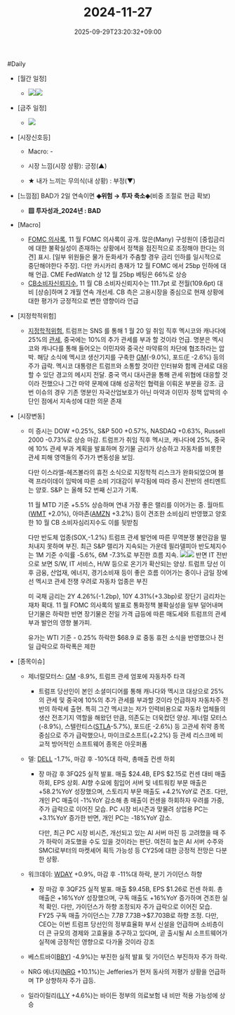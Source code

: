 ﻿---
title: "2024-11-27"
date: 2025-09-29T23:20:32+09:00
lastmod: 2025-10-02T20:04:23+09:00
type: docs
sidebar:
  open: true
weight: 19
---
<div style="display:none">
  <meta property="article:published_time" content="2025-09-29T14:20:32Z" />
  <meta property="article:modified_time" content="2025-10-02T11:04:23Z" />
</div>
#Daily 

- [월간 일정]
	- ![](Pasted%20image%2020241126145527.png)![](Pasted%20image%2020241126145732.png)

- [금주 일정]
	- ![](Pasted%20image%2020241126145453.png)

- [시장신호등]
	- Macro: -
	  
	- 시장 느낌(시장 상황): 긍정(▲)
	- ★ 내가 느끼는 무의식(내 상황) : 부정(▼)

- [느낌점] BAD가 2일 연속이면 **◈위험 → 투자 축소◈**(비중 조절로 현금 확보)
	- **▨ 투자성과_2024년 : BAD**

- [Macro]
	- [FOMC 의사록](/industry-study/fomc-의사록/), 11 월 FOMC 의사록이 공개. 많은(Many) 구성원이 [중립금리에 대한 불확실성이 존재하는 상황에서 정책을 점진적으로 조정해야 한다는 의견] 표시. [일부 위원들은 물가 둔화세가 주춤할 경우 금리 인하를 일시적으로 중단해야한다 주장]. 다만 카시카리 총재가 12 월 FOMC 에서 25bp 인하에 대해 언급. CME FedWatch 상 12 월 25bp 베팅은 66%로 상승
	- [CB소비자신뢰지수](/industry-study/cb소비자신뢰지수/), 11 월 CB 소비자신뢰지수는 111.7pt 로 전월(109.6pt) 대비 [상승]하며 2 개월 연속 개선세. CB 측은 고용시장을 중심으로 현재 상황에 대한 평가가 긍정적으로 변한 영향이라 언급

- [지정학적위험]
	- [지정학적위험](/industry-study/지정학적위험/), 트럼프는 SNS 를 통해 1 월 20 일 취임 직후 멕시코와 캐나다에 25%의 [관세](/industry-study/관세/), 중국에는 10%의 추가 관세를 부과 할 것이라 언급. 명분은 멕시코와 캐나다를 통해 들어오는 이민자와 중국산 마약류의 차단에 협조하라는 압박. 해당 소식에 멕시코 생산기지를 구축한 [GM](/company-analysis/gm/)(-9.0%), 포드([F](/company-analysis/f/) -2.6%) 등의 주가 급락. 멕시코 대통령은 트럼프와 소통할 것이란 인터뷰와 함께 관세로 대응할 수 있단 경고의 메시지 전달. 중국 역시 대사관을 통해 관세 위협에 대응할 것이라 전했으나 그간 마약 문제에 대해 성공적인 협력을 이뤄온 부분을 강조. 금번 이슈의 경우 기존 명분인 자국산업보호가 아닌 마약과 이민자 정책 압박의 수단인 점에서 지속성에 대한 의문 존재

- [시장변동]
	- 미 증시는 DOW +0.25%, S&P 500 +0.57%, NASDAQ +0.63%, Russell 2000 -0.73%로 상승 마감. 트럼프가 취임 직후 멕시코, 캐나다에 25%, 중국에 10% 관세 부과 계획을 발표하며 장기물 금리가 상승하고 자동차를 비롯한 관세 피해 영역들의 주가가 변동성을 보임. 
	  
	  다만 이스라엘-헤즈볼라의 휴전 소식으로 지정학적 리스크가 완화되었으며 블랙 프라이데이 임박에 따른 소비 기대감이 부각됨에 따라 증시 전반의 센티멘트는 양호. S&P 는 올해 52 번째 신고가 기록. 
	  
	  11 월 MTD 기준 +5.5% 상승하며 연내 가장 좋은 랠리를 이어가는 중. 월마트([WMT](/company-analysis/wmt/) +2.0%), 아마존([AMZN](/company-analysis/amzn/) +3.2%) 등이 견조한 소비심리 반영했고 양호한 10 월 CB 소비자심리지수도 이를 뒷받침
	  
	  다만 반도체 업종(SOX,-1.2%) 트럼프 관세 발언에 따른 무역분쟁 불안감을 떨처내지 못하며 부진. 최근 S&P 랠리가 지속되는 가운데 필라델피아 반도체지수는 1M 기준 수익률 -5.6%, 6M -7.3%로 부진한 흐름 지속. ![](Pasted%20image%2020241129094427.png)![](Pasted%20image%2020241129094415.png)
	  반면 IT 전반으로 보면 S/W, IT 서비스, H/W 등으로 온기가 확산되는 양상. 트럼프 당선 이후 금융, 산업재, 에너지, 경기소비재 등이 좋은 흐름 이어가는 중이나 금일 장에선 멕시코 관세 전쟁 우려로 자동차 업종은 부진
	  
	  미 국채 금리는 2Y 4.26%(-1.2bp), 10Y 4.31%(+3.3bp)로 장단기 금리차는 재차 확대. 11 월 FOMC 의사록의 발표로 통화정책 불확실성을 일부 덜어내며 단기물은 하락한 반면 장기물은 전일 가격 급등에 따른 매도세와 트럼프의 관세 부과 발언의 영향 불가피. 
	  
	  유가는 WTI 기준 - 0.25% 하락한 $68.9 로 중동 휴전 소식을 반영했으나 전일 급락으로 하락폭은 제한

- [종목이슈]
	- 제너럴모터스: [GM](/company-analysis/gm/) -8.9%, 트럼프 관세 엄포에 자동차주 타격
		- 트럼프 당선인이 본인 소셜미디어를 통해 캐나다와 멕시코 대상으로 25%의 관세 및 중국에 10%의 추가 관세를 부과할 것이라 언급하자 자동차주 전반의 하락세 출현. 특히 그간 멕시코는 저가 인력비용으로 자동차 업체들의 생산 전초기지 역할을 해왔던 만큼, 의존도는 더욱컸던 양상. 제너럴 모터스(-8.9%), 스텔란티스([STLA](/company-analysis/stla/)-5.7%), 포드([F](/company-analysis/f/) -2.6%) 등 고관세 취약 종목 중심으로 주가 급락했으나, 마이크로소프트(+2.2%) 등 관세 리스크에 비교적 방어적인 소프트웨어 종목은 아웃퍼폼
		  
	- 델: [DELL](/company-analysis/dell/) -1.7%, 마감 후 -10%대 하락, 총매출 컨센 하회
		- 장 마감 후 3FQ25 실적 발표. 매출 $24.4B, EPS $2.15로 컨센 대비 매출 하회, EPS 상회. AI향 수요에 힘입어 서버 및 네트워킹 부문 매출은 +58.2%YoY 성장했으며, 스토리지 부문 매출도 +4.2%YoY로 견조. 다만, 개인 PC 매출이 -1%YoY 감소해 총 매출이 컨센을 하회하자 우려를 가중, 주가 급락으로 이어진 모습. PC 시장 비시즌과 맞물려 상업용 PC는 +3.1%YoY 증가한 반면, 개인 PC는 -18%YoY 감소.
		  
		  다만, 최근 PC 시장 비시즌, 개선되고 있는 AI 서버 마진 등 고려했을 때 주가 하락이 과도했을 수도 있을 것이라는 판단. 여전히 높은 AI 서버 수주와 SMCI로부터의 마켓셰어 획득 가능성 등 CY25에 대한 긍정적 전망은 다분한 상황.
		  
	- 워크데이: [WDAY](/company-analysis/wday/) +0.9%, 마감 후 -11%대 하락, 분기 가이던스 하향
		- 장 마감 후 3QF25 실적 발표. 매출 $9.45B, EPS $1.26로 컨센 하회. 총 매출은 +16%YoY 성장했으며, 구독 매출도 +16%YoY 증가하며 견조한 실적 확인. 다만, 가이던스가 하향 조정되자 주가 급락으로 이어진 모습. FY25 구독 매출 가이던스는 $7.7B~$7.73B→$7.703B로 하향 조정. 다만, CEO는 이번 트럼프 당선인의 정부효율화 부서 신설을 언급하며 소비층이 더 큰 규모의 경제와 고효율을 추구하고 있다며, 곧 출시될 AI 소프트웨어가 실적에 긍정적인 영향으로 다가올 것이라 강조
		  
	- 베스트바이[BBY](/company-analysis/bby/)] -4.9%)는 부진한 실적 발표 및 가이던스 부진하자 주가 하락.
	  
	- NRG 에너지([NRG](/company-analysis/nrg/) +10.1%)는 Jefferies가 현저 동사의 저평가 상황을 언급하며 TP 상향하자 주가 급등.
	  
	- 일라이릴리([LLY](/company-analysis/lly/) +4.6%)는 바이든 정부의 의료보험 내 비만 적용 가능성에 상승
